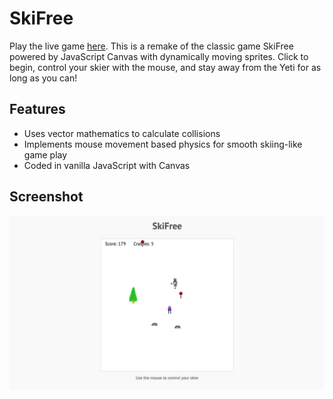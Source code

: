 # SkiFree

Play the live game [here](http://alexrichey.com/2016/04/17/ski-free/). This is a remake of the classic game SkiFree powered by JavaScript Canvas with dynamically moving sprites. Click to begin, control your skier with the mouse, and stay away from the Yeti for as long as you can!

## Features

- Uses vector mathematics to calculate collisions
- Implements mouse movement based physics for smooth skiing-like game play
- Coded in vanilla JavaScript with Canvas

## Screenshot

![Screenshot](./images/screenshot.png)

